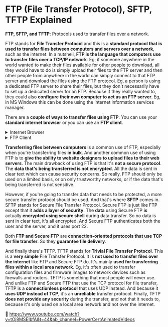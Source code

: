 # FTP (File Transfer Protocol), SFTP, TFTP Explained


**FTP, SFTP, and TFTP**: Protocols used to transfer files over a network. 

FTP stands for **File Transfer Protocol** and this is a **standard protocol that is used to transfer files between computers and servers over a network**, such as the internet. In a nutshell, **FTP is the language that computers use to transfer files over a TCP/IP network**. Eg, if someone anywhere in the world wanted to make their files available for other people to download, all they would have to do is simply upload their files to the FTP server and then other people from anywhere in the world can simply connect to that FTP server and download the files using the FTP protocol. Eg, a person is using a dedicated FTP server to share their files, but they don't necessarily have to set up a dedicated server for an FTP. Because if they really wanted to, they could also **configure their own computer to act as an FTP server**. Eg, in MS Windows this can be done using the internet information services manager. 

There are a **couple of ways to transfer files using FTP**. You can use your **standard internet browser** or you can use an **FTP client**. 

<details>
  <summary>Internet Browser</summary><p>As an example, let's download some mp3 files that someone has put on an FTP server. Let's use a standard internet browser in this example. You would open up a web browser and then you would type in the address of the FTP server that you want to connect to, just as if you were going to a regular website. The web address of this FTP server is ftp.example.com. So you would type that address as the URL. Normally if you were going to a regular website, the prefix would be HTTP, but since we are going to an FTP site the prefix is FTP. So now we're connected to the FTP server. From here you can browse different folders that are on the FTP server, depending on what the owner has made available. Then you can view and download what you want. You can click on the mp3 files and then download them to your computer. Sometimes FTP servers will require an account with a username and password, and sometimes you can just log in anonymously. It just depends on what type of authentication that the owner of the FTP server has set up.<p> 
</details>

<details>
  <summary>FTP Client</summary><p>And another way that you can connect to an FTP server is by using an FTP client. Now there are a number of FTP clients that you can use, but probably the most popular free FTP client is called FileZilla, which you can download for free. An FTP client provides a graphical user interface and a better overall experience than using a web browser. You would provide the address of the FTP server along with a username and password, if required, and the port number which would be port 21. And then you would just hit the Connect button, and now we're connected to the FTP server. On the left pane you have the files and folders on your local computer. And on the right pane you have a view of the files and folders that are on the remote FTP server. You can just click or drag and drop files from the FTP server, such as the mp3 files, and then download them to your computer just by clicking on them or dragging them over from the right pane to the left pane. And if you have the proper permissions, you can also upload files from your computer to the FTP server by dragging them from the left pane to the right pane and then the files will be uploaded to the FTP server.<p> 
</details>

**Transferring files between computers** is a common use of FTP, especially when you're transferring files **in bulk**. And another common use of using FTP is to **give the ability to website designers to upload files to their web servers**. The main drawback of using FTP is that it's **not a secure protocol**. The **data that's being transferred is not encrypted**. All the data is sent in clear text which can cause security concerns. So really,  FTP should only be used on a limited basis, or on only trustworthy networks, or if the data that's being transferred is not sensitive. 

However, if you're going to transfer data that needs to be protected, a more secure transfer protocol should be used. And that's where **SFTP** comes in. SFTP stands for Secure File Transfer Protocol. Secure FTP is just like FTP except that it **adds a layer of security**. The **data** using Secure FTP **is** actually **encrypted using secure shell** during data transfer. So no data is sent in clear text, it's all encrypted. And Secure FTP authenticates both the user and the server, and it uses port 22. 

Both **FTP and Secure FTP** are **connection-oriented protocols that use TCP for file transfer**. So they **guarantee file delivery**. 

And finally there's TFTP. TFTP stands for **Trivial File Transfer Protocol**. This is a **very simple** File Transfer Protocol. It is **not used to transfer files over the internet** like FTP and Secure FTP do. It's mainly **used for transferring files within a local area network**. Eg, it's often used to transfer configuration files and firmware images to network devices such as firewalls and routers. TFTP is something that most people will never use. And unlike FTP and Secure FTP that use the TCP protocol for file transfer, TFTP is a **connectionless protocol** that uses UDP instead. And because it **uses UDP instead of TCP**, it's an **unreliable** transfer protocol. Finally, TFTP **does not provide any security** during the transfer, and not that it needs to, because it's only used on a local area network and not over the internet.

🔗 https://www.youtube.com/watch?v=tOj8MSEIbfA&t=44&ab_channel=PowerCertAnimatedVideos
